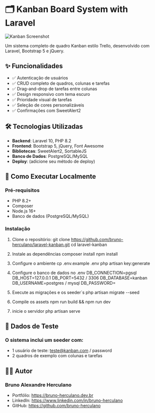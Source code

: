 # 🗂 Kanban Board System with Laravel

![Kanban Screenshot](public/img/screenshot.png)

Um sistema completo de quadro Kanban estilo Trello, desenvolvido com Laravel, Bootstrap 5 e jQuery.

## ✨ Funcionalidades

- ✅ Autenticação de usuários
- ✅ CRUD completo de quadros, colunas e tarefas
- ✅ Drag-and-drop de tarefas entre colunas
- ✅ Design responsivo com tema escuro
- ✅ Prioridade visual de tarefas
- ✅ Seleção de cores personalizáveis
- ✅ Confirmações com SweetAlert2

## 🛠 Tecnologias Utilizadas

- **Backend**: Laravel 10, PHP 8.2
- **Frontend**: Bootstrap 5, jQuery, Font Awesome
- **Bibliotecas**: SweetAlert2, SortableJS
- **Banco de Dados**: PostgreSQL/MySQL
- **Deploy**: (adicione seu método de deploy)

## 🚀 Como Executar Localmente

### Pré-requisitos

- PHP 8.2+
- Composer
- Node.js 16+
- Banco de dados (PostgreSQL/MySQL)

### Instalação

1. Clone o repositório:
git clone https://github.com/bruno-herculano/laravel-kanban.git
cd laravel-kanban

2. Instale as dependências
composer install
npm install

3. Configure o ambiente
cp .env.example .env
php artisan key:generate

4. Configure o banco de dados no .env
DB_CONNECTION=pgsql
DB_HOST=127.0.0.1
DB_PORT=5432 / 3306
DB_DATABASE=kanban
DB_USERNAME=postgres / mysql
DB_PASSWORD=

5. Execute as migrações e os seeder`s
php artisan migrate --seed

6. Compile os assets
npm run build && npm run dev

7. inicie o servidor
php artisan serve

## 🌟 Dados de Teste

### O sistema inclui um seeder com:

- 1 usuário de teste: teste@kanban.com / password
- 2 quadros de exemplo com colunas e tarefas

## 👨‍💻 Autor

### Bruno Alexandre Herculano

- Portfólio: https://bruno-herculano.dev.br
- LinkedIn: https://www.linkedin.com/in/bruno-herculano
- GitHub: https://github.com/bruno-herculano
